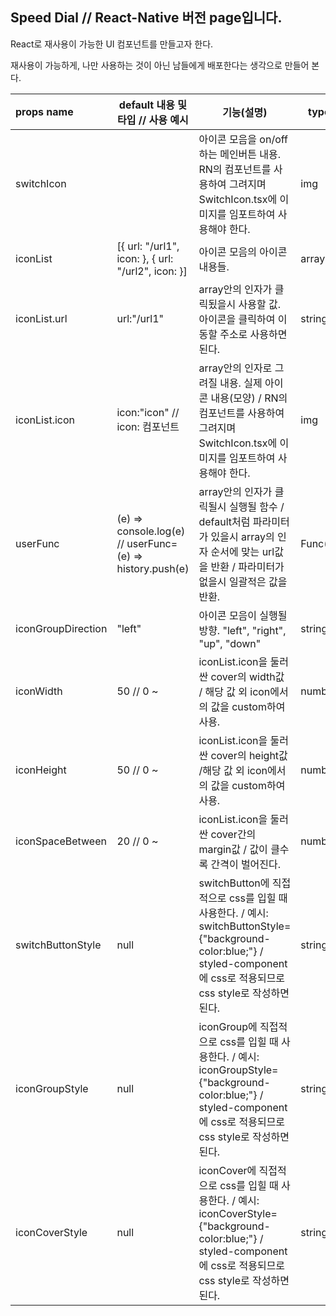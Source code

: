 ## Speed Dial // React-Native 버전 page입니다.

React로 재사용이 가능한 UI 컴포넌트를 만들고자 한다.

재사용이 가능하게, 나만 사용하는 것이  아닌 남들에게 배포한다는 생각으로 만들어 본다.



| props name         | default 내용 및 타입 // 사용 예시                            | 기능(설명)                                                   | type    |
| :----------------- | ------------------------------------------------------------ | ------------------------------------------------------------ | ------- |
| switchIcon         | <SwitchIcon/>                                                | 아이콘 모음을 on/off 하는 메인버튼 내용. RN의 <Image/>컴포넌트를 사용하여 그려지며 SwitchIcon.tsx에 이미지를 임포트하여 사용해야 한다. | img     |
| iconList           | [{ url: "/url1", icon: <Icon1/> }, { url: "/url2", icon: <Icon1/>}] | 아이콘 모음의 아이콘 내용들.                                 | array   |
| iconList.url       | url:"/url1"                                                  | array안의 인자가 클릭됬을시 사용할 값. 아이콘을 클릭하여 이동할 주소로 사용하면 된다. | string  |
| iconList.icon      | icon:"icon" // icon:<Icon1 /> 컴포넌트                       | array안의 인자로 그려질 내용. 실제 아이콘 내용(모양) / RN의 <Image/>컴포넌트를 사용하여 그려지며 SwitchIcon.tsx에 이미지를 임포트하여 사용해야 한다. | img     |
| userFunc           | (e) => console.log(e)  // userFunc= (e) => history.push(e)   | array안의 인자가 클릭될시 실행될 함수 / default처럼 파라미터가 있을시 array의 인자 순서에 맞는 url값을 반환 / 파라미터가 없을시 일괄적은 값을 반환. | Func(n) |
| iconGroupDirection | "left"                                                       | 아이콘 모음이 실행될 방향. "left", "right", "up", "down"     | string  |
| iconWidth          | 50 // 0 ~                                                    | iconList.icon을 둘러싼 cover의 width값 / 해당 값 외 icon에서의 값을 custom하여 사용. | number  |
| iconHeight         | 50 // 0 ~                                                    | iconList.icon을 둘러싼 cover의 height값 /해당 값 외 icon에서의 값을 custom하여 사용. | number  |
| iconSpaceBetween   | 20 // 0 ~                                                    | iconList.icon을 둘러싼 cover간의 margin값 / 값이 클수록 간격이 벌어진다. | number  |
| switchButtonStyle  | null                                                         | switchButton에 직접적으로 css를 입힐 때 사용한다. / 예시: switchButtonStyle={"background-color:blue;"} / styled-component에 css로 적용되므로 css style로 작성하면된다. | string  |
| iconGroupStyle     | null                                                         | iconGroup에 직접적으로 css를 입힐 때 사용한다. / 예시: iconGroupStyle={"background-color:blue;"} / styled-component에 css로 적용되므로 css style로 작성하면된다. | string  |
| iconCoverStyle     | null                                                         | iconCover에 직접적으로 css를 입힐 때 사용한다. / 예시: iconCoverStyle={"background-color:blue;"} / styled-component에 css로 적용되므로 css style로 작성하면된다. | string  |
